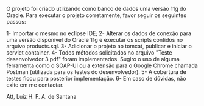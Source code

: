 O projeto foi criado utilizando como banco de dados uma versão 11g do Oracle.
Para executar o projeto corretamente, favor seguir os seguintes passos:

1- Importar o mesmo no eclipse IDE;
2- Alterar os dados de conexão para uma versão disponível do Oracle 11g e executar os scripts contidos no arquivo products.sql.
3- Adicionar o projeto ao tomcat, publicar e iniciar o servlet container.
4- Todos métodos solicitados no arquivo "Teste desenvolvedor 3.pdf" foram implementados. Sugiro o uso de alguma ferramenta como o SOAP-UI ou a extensão para o Google Chrome chamada Postman (utilizada para os testes do desenvolvedor).
5- A cobertura de testes ficou para posterior implementação.
6- Em caso de dúvidas, não exite em me contactar.

Att,
Luiz H. F. A. de Santana
